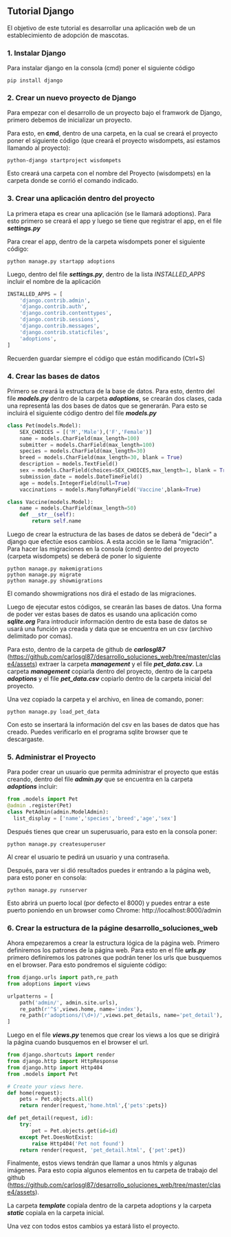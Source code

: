 ## Tutorial Django
El objetivo de este tutorial es desarrollar una aplicación web de un establecimiento de adopción de mascotas.

### 1. Instalar Django

Para instalar django en la consola (cmd) poner el siguiente código

```
pip install django
```

### 2. Crear un nuevo proyecto de Django

Para empezar con el desarrollo de un proyecto bajo el framwork de Django, primero debemos de inicializar un proyecto.

Para esto, en **cmd**, dentro de una carpeta, en la cual se creará el proyecto poner el siguiente código (que creará el proyecto wisdompets, así estamos llamando al proyecto):
```
python-django startproject wisdompets
```
Esto creará una carpeta con el nombre del Proyecto (wisdompets) en la carpeta donde se corrió el comando indicado.

### 3. Crear una aplicación dentro del proyecto

La primera etapa es crear una aplicación (se le llamará adoptions). Para esto primero se creará el app y luego se tiene que registrar el app, en el file ***settings.py***

Para crear el app, dentro de la carpeta wisdompets poner el siguiente código:
```
python manage.py startapp adoptions
```
Luego, dentro del file ***settings.py***, dentro de la lista *INSTALLED_APPS* incluir el nombre de la aplicación
```python
INSTALLED_APPS = [
    'django.contrib.admin',
    'django.contrib.auth',
    'django.contrib.contenttypes',
    'django.contrib.sessions',
    'django.contrib.messages',
    'django.contrib.staticfiles',
    'adoptions',
]
```
Recuerden guardar siempre el código que están modificando (Ctrl+S)

### 4. Crear las bases de datos
Primero se creará la estructura de la base de datos. Para esto, dentro del file ***models.py*** dentro de la carpeta ***adoptions***, se crearán dos clases, cada una representá las dos bases de datos que se generarán. Para esto se incluirá el siguiente código dentro del file ***models.py***
```python
class Pet(models.Model):
    SEX_CHOICES = [('M','Male'),('F','Female')]
    name = models.CharField(max_length=100)
    submitter = models.CharField(max_length=100)
    species = models.CharField(max_length=30)
    breed = models.CharField(max_length=30, blank = True)
    description = models.TextField()
    sex = models.CharField(choices=SEX_CHOICES,max_length=1, blank = True)
    submission_date = models.DateTimeField()
    age = models.IntegerField(null=True)
    vaccinations = models.ManyToManyField('Vaccine',blank=True)

class Vaccine(models.Model):
    name = models.CharField(max_length=50)
    def __str__(self):
        return self.name
```
Luego de crear la estructura de las bases de datos se deberá de "decir" a django que efectúe esos cambios. A esta acción se le llama "migración". Para hacer las migraciones en la consola (cmd) dentro del proyecto (carpeta wisdompets) se deberá de poner lo siguiente
```
python manage.py makemigrations
python manage.py migrate
python manage.py showmigrations
```
El comando showmigrations nos dirá el estado de las migraciones.

Luego de ejecutar estos códigos, se crearán las bases de datos. Una forma de poder ver estas bases de datos es usando una aplicación como ***sqlite.org***
Para introducir información dentro de esta base de datos se usará una función ya creada y data que se encuentra en un csv (archivo delimitado por comas).

Para esto, dentro de la carpeta de github de ***carlosgl87*** (https://github.com/carlosgl87/desarrollo_soluciones_web/tree/master/clase4/assets)
extraer la carpeta ***management*** y el file ***pet_data.csv***. La carpeta ***management*** copiarla dentro del proyecto, dentro de la carpeta ***adoptions*** y el file ***pet_data.csv*** copiarlo dentro de la carpeta inicial del proyecto.

Una vez copiado la carpeta y el archivo, en línea de comando, poner:

```
python manage.py load_pet_data
```
Con esto se insertará la información del csv en las bases de datos que has creado. Puedes verificarlo en el programa sqlite browser que te descargaste.

### 5. Administrar el Proyecto

Para poder crear un usuario que permita administrar el proyecto que estás creando, dentro del file ***admin.py*** que se encuentra en la carpeta ***adoptions*** incluir:

```python
from .models import Pet
@admin .register(Pet)
class PetAdmin(admin.ModelAdmin):
  list_display = ['name','species','breed','age','sex']
```

Después tienes que crear un superusuario, para esto en la consola poner:
```
python manage.py createsuperuser
```
Al crear el usuario te pedirá un usuario y una contraseña.

Después, para ver si dió resultados puedes ir entrando a la página web, para esto poner en consola:
```
python manage.py runserver
```
Esto abrirá un puerto local (por defecto el 8000) y puedes entrar a este puerto poniendo  en un browser como Chrome: http://localhost:8000/admin

### 6. Crear la estructura de la págine desarrollo_soluciones_web

Ahora empezaremos a crear la estructura lógica de la página web. Primero definiremos los patrones de la página web. Para esto en el file ***urls.py*** primero definiremos los patrones que podrán tener los urls que busquemos en el browser. Para esto pondremos el siguiente código:

```python
from django.urls import path,re_path
from adoptions import views

urlpatterns = [
    path('admin/', admin.site.urls),
    re_path(r'^$',views.home, name='index'),
    re_path(r'adoptions/(\d+)/',views.pet_details, name='pet_detail'),
]
```

Luego en el file ***views.py*** tenemos que crear los views a los que se dirigirá la página cuando busquemos en el browser el url.

```python
from django.shortcuts import render
from django.http import HttpResponse
from django.http import Http404
from .models import Pet

# Create your views here.
def home(request):
    pets = Pet.objects.all()
    return render(request,'home.html',{'pets':pets})

def pet_detail(request, id):
    try:
        pet = Pet.objects.get(id=id)
    except Pet.DoesNotExist:
        raise Http404('Pet not found')
    return render(request, 'pet_detail.html', {'pet':pet})
```

Finalmente, estos views tendrán que llamar a unos htmls y algunas imágenes. Para esto copia algunos elementos en tu carpeta de trabajo del github (https://github.com/carlosgl87/desarrollo_soluciones_web/tree/master/clase4/assets).

La carpeta ***template*** copiala dentro de la carpeta adoptions y la carpeta ***static*** copiala en la carpeta inicial.

Una vez con todos estos cambios ya estará listo el proyecto.
